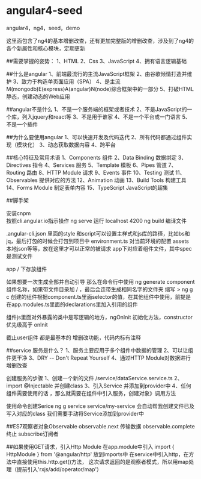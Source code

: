 # angular4-seed
angular4，ng4，seed，demo


这里面包含了ng4的基本增删改查，还有更加完整版的增删改查，涉及到了ng4的各个新属性和核心模块，定期更新



##需要掌握的姿势：
1、HTML
2、Css
3、JavaScript
4、拥有语言逻辑基础

##什么是angular
1、前端最流行的主流JavaScript框架
2、由谷歌倾情打造并维护
3、致力于构造单页面应用（SPA）
4、是主流M(mongodb)E(express)A(angular)N(node)综合框架中的一部分
5、打破HTML静态，创建动态的Web应用

##angular不是什么
1、不是一个服务端的框架或者技术
2、不是JavaScript的一个库，列入jquery和react等
3、不是用于谁家
4、不是一个平台或一门语言
5、不是一个插件

##为什么要使用angular
1、可以快速开发及代码迭代
2、所有代码都通过组件实现（模块化）
3、动态获取数据内容
4、跨平台

##核心特征及常用术语
1、Components 组件
2、Data Binding 数据绑定
3、Directives 指令
4、Services 服务
5、Template 模板
6、Pipes 管道
7、Routing 路由
8、HTTP Module 请求
9、Events 事件
10、Testing 测试
11、Observables 提供对应的方法
12、Animation 动画
13、Build Tools 构建工具
14、Forms Module 制定表单内容
15、TypeScript JavaScript的超集

##脚手架

安装cnpm   
按照cli.angular.io指示操作
ng serve 运行 localhost 4200
ng build 编译文件

.angular-cli.json 里面的style 和script可以设置主样式和js库的路径，比如bs和jq，最后打包的时候会打包到项目中
environment.ts 对当前环境的配置
assets 本地json等等，放在这里才可以正常的被请求
app下对应着组件文件，其中spec是测试文件

app /  下存放组件

如果想要一次生成全部并自动引导 那么在命令行中使用 ng generate component 组件名称，如果带文件目录加 / ，最后会连带生成相同名字的文件夹   缩写 > ng g c
创建的组件根据component.ts里面selector的值，在其他组件中使用，前提是 在app.modules.ts里面的declarations里加入引用的组件

组件js里面对外暴露的类中是写逻辑的地方，ngOnInit 初始化方法，constructor 优先级高于 onInit

截止user组件 都是最基本的 增删改功能，代码内标有注释

##service
服务是什么？
1、服务主要应用于多个组件中数据的管理
2、可以让组件更干净
3、DRY -- Don't Repeat Yourself
4、通过HTTP Module对数据进行增删改查

创建服务的步骤
1、创建一个新的文件 /service/dataService.service.ts
2、import @Injectable 并创建class
3、引入Service 并添加到provider中
4、任何组件需要使用的话 ，那么就需要在组件中引入服务，创建对象》调用方法

使用命令创建Serice
ng g service service/my-service
会自动帮我创建文件已及写入对应的class
我们需要手动将Service添加到provider中


##ES7观察者对象Observable
observable.next 传输数据
observable.complete 终止
subscribe订阅者

##如果使用GET请求，引入Http Module
在app.module中引入
import { HttpModule } from '@angular/http' 
放到imports中
在service中引入http，在方法中直接使用this.http.get()方法，
这次请求返回的是观察者模式，所以用map处理（提前引入'rxjs/add/operator/map'）
